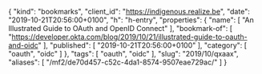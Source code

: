 {
  "kind": "bookmarks",
  "client_id": "https://indigenous.realize.be",
  "date": "2019-10-21T20:56:00+0100",
  "h": "h-entry",
  "properties": {
    "name": [
      "An Illustrated Guide to OAuth and OpenID Connect"
    ],
    "bookmark-of": [
      "https://developer.okta.com/blog/2019/10/21/illustrated-guide-to-oauth-and-oidc"
    ],
    "published": [
      "2019-10-21T20:56:00+0100"
    ],
    "category": [
      "oauth",
      "oidc"
    ]
  },
  "tags": [
    "oauth",
    "oidc"
  ],
  "slug": "2019/10/qxaax",
  "aliases": [
    "/mf2/de70d457-c52c-4da1-8574-9507eae729ac/"
  ]
}
